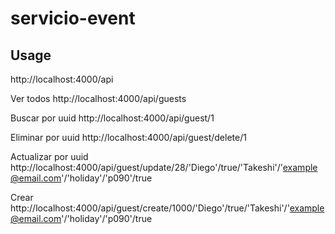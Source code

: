 # servicio-event

## Usage

http://localhost:4000/api

Ver todos
http://localhost:4000/api/guests

Buscar por uuid
http://localhost:4000/api/guest/1

Eliminar por uuid
http://localhost:4000/api/guest/delete/1

Actualizar por uuid
http://localhost:4000/api/guest/update/28/'Diego'/true/'Takeshi'/'example@email.com'/'holiday'/'p090'/true

Crear
http://localhost:4000/api/guest/create/1000/'Diego'/true/'Takeshi'/'example@email.com'/'holiday'/'p090'/true
